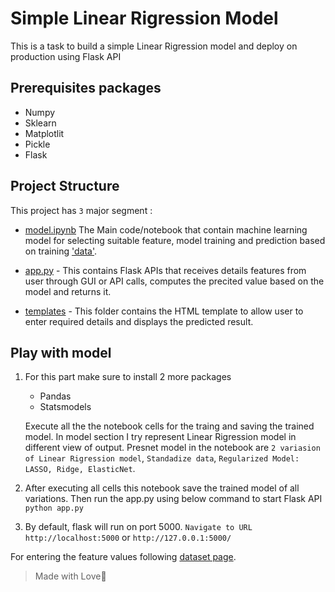 # Simple Linear Rigression Model
This is a task to build a simple Linear Rigression model and deploy on production using Flask API

## Prerequisites packages
- Numpy
- Sklearn
- Matplotlit
- Pickle
- Flask
## Project Structure
This project has `3` major segment :
- [model.ipynb](https://github.com/sadhiin/2nd-LR-Task/blob/main/model.ipynb) The Main code/notebook that contain machine learning model for selecting suitable feature, model training and prediction based on training ['data'](https://archive.ics.uci.edu/ml/machine-learning-databases/00601/ai4i2020.csv).

- [app.py](https://github.com/sadhiin/2nd-LR-Task/blob/main/app.py) - This contains Flask APIs that receives details features from user through GUI or API calls, computes the precited value based on the model and returns it.
- [templates](https://github.com/sadhiin/2nd-LR-Task/tree/main/templates) - This folder contains the HTML template to allow user to enter required details and displays the predicted result.

## Play with model
1. For this part make sure to install 2 more packages
    - Pandas
    - Statsmodels

    Execute all the the notebook cells for the traing and saving the trained model. In model section I try represent Linear Rigression model in different view of output. Presnet model in the notebook are `2 variasion of Linear Rigression model`, `Standadize data`, `Regularized Model: LASSO, Ridge, ElasticNet`.
2. After executing all cells this notebook save the trained model of all variations. Then run the app.py using below command to start Flask API
    `python app.py`
3. By default, flask will run on port 5000.
    `Navigate to URL http://localhost:5000` or `http://127.0.0.1:5000/`

For entering the feature values following [dataset page](https://archive.ics.uci.edu/ml/datasets/AI4I+2020+Predictive+Maintenance+Dataset).

> Made with Love💖
